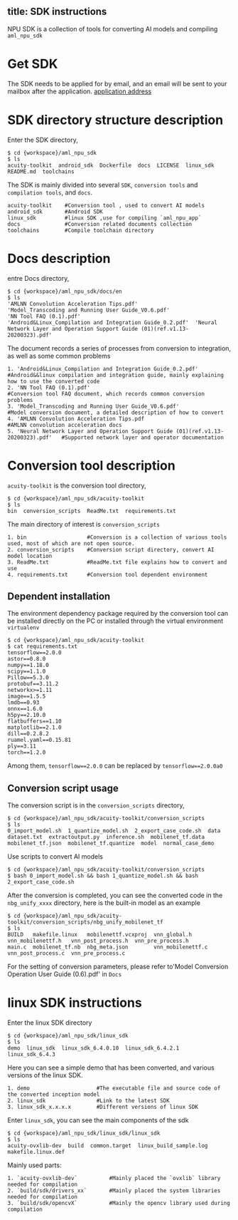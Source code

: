 title: SDK instructions
---

NPU SDK is a collection of tools for converting AI models and compiling `aml_npu_sdk`

# Get SDK

The SDK needs to be applied for by email, and an email will be sent to your mailbox after the application. [application address](https://www.khadas.com/npu-toolkit-vim3)

# SDK directory structure description

Enter the SDK directory,

```shell
$ cd {workspace}/aml_npu_sdk
$ ls
acuity-toolkit  android_sdk  Dockerfile  docs  LICENSE  linux_sdk  README.md  toolchains
```

The SDK is mainly divided into several `SDK`, `conversion tools` and `compilation tools`, and `docs`.

```
acuity-toolkit    #Conversion tool , used to convert AI models
android_sdk       #Android SDK 
linux_sdk         #linux SDK ,use for compiling `aml_npu_app`
docs              #Conversion related documents collection
toolchains        #Compile toolchain directory
```

# Docs description

entre Docs directory,

```shell
$ cd {workspace}/aml_npu_sdk/docs/en
$ ls
'AMLNN Convolution Acceleration Tips.pdf'                  'Model_Transcoding and Running User Guide_V0.6.pdf'                              'NN Tool FAQ (0.1).pdf'
'Android&Linux_Compilation and Integration Guide_0.2.pdf'  'Neural Network Layer and Operation Support Guide (01)(ref.v1.13-20200323).pdf'
```

The document records a series of processes from conversion to integration, as well as some common problems

```
1. 'Android&Linux_Compilation and Integration Guide_0.2.pdf'                         #Android&&linux compilation and integration guide, mainly explaining how to use the converted code
2. 'NN Tool FAQ (0.1).pdf'                                                           #Conversion tool FAQ document, which records common conversion problems
3. 'Model_Transcoding and Running User Guide_V0.6.pdf'                               #Model conversion document, a detailed description of how to convert
4. 'AMLNN Convolution Acceleration Tips.pdf                                          #AMLNN convolution acceleration docs
5. 'Neural Network Layer and Operation Support Guide (01)(ref.v1.13-20200323).pdf'   #Supported network layer and operator documentation
```

# Conversion tool description

`acuity-toolkit` is the conversion tool directory,

```shell
$ cd {workspace}/aml_npu_sdk/acuity-toolkit
$ ls
bin  conversion_scripts  ReadMe.txt  requirements.txt
```

The main directory of interest is `conversion_scripts`

```
1. bin                   #Conversion is a collection of various tools used, most of which are not open source.
2. conversion_scripts    #Conversion script directory, convert AI model location
3. ReadMe.txt            #ReadMe.txt file explains how to convert and use
4. requirements.txt      #Conversion tool dependent environment
```

## Dependent installation

The environment dependency package required by the conversion tool can be installed directly on the PC or installed through the virtual environment `virtualenv`

```shell
$ cd {workspace}/aml_npu_sdk/acuity-toolkit
$ cat requirements.txt
tensorflow==2.0.0
astor==0.8.0
numpy==1.18.0
scipy==1.1.0
Pillow==5.3.0
protobuf==3.11.2
networkx>=1.11
image==1.5.5
lmdb==0.93
onnx==1.6.0
h5py==2.10.0
flatbuffers==1.10
matplotlib==2.1.0
dill==0.2.8.2
ruamel.yaml==0.15.81
ply==3.11
torch==1.2.0
```

Among them, `tensorflow==2.0.0` can be replaced by `tensorflow==2.0.0a0`

## Conversion script usage

The conversion script is in the `conversion_scripts` directory,

```shell
$ cd {workspace}/aml_npu_sdk/acuity-toolkit/conversion_scripts
$ ls
0_import_model.sh  1_quantize_model.sh  2_export_case_code.sh  data  dataset.txt  extractoutput.py  inference.sh  mobilenet_tf.data  mobilenet_tf.json  mobilenet_tf.quantize  model  normal_case_demo
```

Use scripts to convert AI models

```shell
$ cd {workspace}/aml_npu_sdk/acuity-toolkit/conversion_scripts
$ bash 0_import_model.sh && bash 1_quantize_model.sh && bash 2_export_case_code.sh 
```

After the conversion is completed, you can see the converted code in the `nbg_unify_xxxx` directory, here is the built-in model as an example

```shell
$ cd {workspace}/aml_npu_sdk/acuity-toolkit/conversion_scripts/nbg_unify_mobilenet_tf
$ ls
BUILD   makefile.linux   mobilenettf.vcxproj  vnn_global.h       vnn_mobilenettf.h   vnn_post_process.h  vnn_pre_process.h
main.c  mobilenet_tf.nb  nbg_meta.json        vnn_mobilenettf.c  vnn_post_process.c  vnn_pre_process.c
```

For the setting of conversion parameters, please refer to'Model Conversion Operation User Guide (0.6).pdf' in `Docs`

# linux SDK instructions

Enter the linux SDK directory

```shell
$ cd {workspace}/aml_npu_sdk/linux_sdk
$ ls
demo  linux_sdk  linux_sdk_6.4.0.10  linux_sdk_6.4.2.1  linux_sdk_6.4.3
```

Here you can see a simple demo that has been converted, and various versions of the linux SDK.

```
1. demo                     #The executable file and source code of the converted inception model
2. linux_sdk                #Link to the latest SDK
3. linux_sdk_x.x.x.x        #Different versions of linux SDK
```

Enter `linux_sdk`, you can see the main components of the sdk

```shell
$ cd {workspace}/aml_npu_sdk/linux_sdk/linux_sdk
$ ls 
acuity-ovxlib-dev  build  common.target  linux_build_sample.log  makefile.linux.def
```

Mainly used parts:

```
1. `acuity-ovxlib-dev`          #Mainly placed the `ovxlib` library needed for compilation
2. `build/sdk/drivers_xx`       #Mainly placed the system libraries needed for compilation
3. `build/sdk/opencvX`          #Mainly the opencv library used during compilation
```










